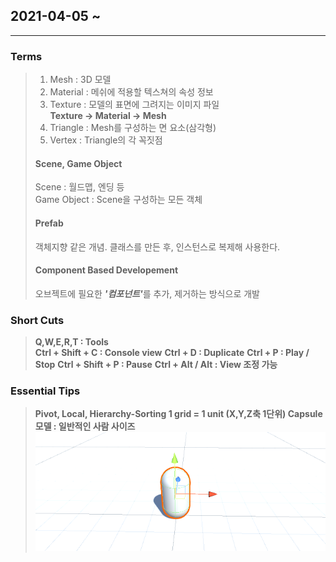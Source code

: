 <h2>2021-04-05 ~ </h2>
<hr>
<h3>Terms</h3>

> <ol>
>    <li>Mesh : 3D 모델</li>
>    <li>Material : 메쉬에 적용할 텍스쳐의 속성 정보</li>
>    <li>Texture : 모델의 표면에 그려지는 이미지 파일</li>
>    <b>Texture -> Material -> Mesh</b>
>    <li>Triangle : Mesh를 구성하는 면 요소(삼각형)</li>
>    <li>Vertex : Triangle의 각 꼭짓점</li>
> </ol>
> <h4>Scene, Game Object</h4>
> Scene : 월드맵, 엔딩 등<br>
> Game Object : Scene을 구성하는 모든 객체
>
> <h4>Prefab</h4>
> 객체지향 같은 개념. 클래스를 만든 후, 인스턴스로 복제해 사용한다.
>
> <h4>Component Based Developement</h4>
> 오브젝트에 필요한 <b><i>'컴포넌트'</i></b>를 추가, 제거하는 방식으로 개발

<h3>Short Cuts</h3>
 
 > <b>Q,W,E,R,T : Tools</b><br>
 > <b>Ctrl + Shift + C : Console view</b>
 > <b>Ctrl + D : Duplicate</b>
 > <b>Ctrl + P : Play / Stop</b>
 > <b>Ctrl + Shift + P : Pause</b>
 > <b>Ctrl + Alt / Alt : View 조정 가능

<h3>Essential Tips</h3>
 
 > <b> Pivot, Local, Hierarchy-Sorting</b>
 > <b> 1 grid = 1 unit (X,Y,Z축 1단위)</b>
 > <b>Capsule모델 : 일반적인 사람 사이즈</b>
![capsulemodel.png](./img/capsulemodel.PNG)
